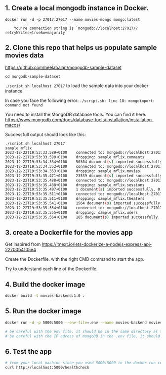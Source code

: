 ## 1. Create a local mongodb instance in Docker.
`docker run -d -p 27017:27017 --name movies-mongo mongo:latest`

        You're connection string is `mongodb://localhost:27017/?retryWrites=true&w=majority`
## 2. Clone this repo that helps us populate sample movies data

https://github.com/neelabalan/mongodb-sample-dataset

`cd mongodb-sample-dataset`

`./script.sh localhost 27017` to load the sample data into your docker instance


In case you face the following error: 
``./script.sh: line 18: mongoimport: command not found``

You need to install the MongoDB database tools. You can find it here:
https://www.mongodb.com/docs/database-tools/installation/installation-macos/

Successfull output should look like this:
```bash
./script.sh localhost 27017
sample_mflix
2023-12-22T19:53:33.589+0100	connected to: mongodb://localhost:27017/
2023-12-22T19:53:33.590+0100	dropping: sample_mflix.comments
2023-12-22T19:53:34.334+0100	50304 document(s) imported successfully. 0 document(s) failed to import.
2023-12-22T19:53:34.352+0100	connected to: mongodb://localhost:27017/
2023-12-22T19:53:34.353+0100	dropping: sample_mflix.movies
2023-12-22T19:53:35.471+0100	23539 document(s) imported successfully. 0 document(s) failed to import.
2023-12-22T19:53:35.488+0100	connected to: mongodb://localhost:27017/
2023-12-22T19:53:35.488+0100	dropping: sample_mflix.sessions
2023-12-22T19:53:35.497+0100	1 document(s) imported successfully. 0 document(s) failed to import.
2023-12-22T19:53:35.511+0100	connected to: mongodb://localhost:27017/
2023-12-22T19:53:35.511+0100	dropping: sample_mflix.theaters
2023-12-22T19:53:35.541+0100	1564 document(s) imported successfully. 0 document(s) failed to import.
2023-12-22T19:53:35.554+0100	connected to: mongodb://localhost:27017/
2023-12-22T19:53:35.555+0100	dropping: sample_mflix.users
2023-12-22T19:53:35.564+0100	185 document(s) imported successfully. 0 document(s) failed to import.
```

## 3. create a Dockerfile for the movies app

Get inspired from https://itnext.io/lets-dockerize-a-nodejs-express-api-22700b4105e4

Create the Dockerfile. with the right CMD command to start the app.

Try to understand each line of the Dockerfile.

## 4. Build the docker image
```bash
docker build -t movies-backend:1.0 .
```

## 5. Run the docker image
```bash
docker run -d -p 5000:5000 --env-file=.env --name movies-backend movies-backend:1.0

# be careful with the env file. it should be in the same directory as the Dockerfile
# be careful with the IP adress of mongoDB in the .env file. it should be the IP address of your running mongo docker container
```

## 6. Test the app
```bash
# from your local machine since you used 5000:5000 in the docker run command this should work.
curl http://localhost:5000/healthcheck
```